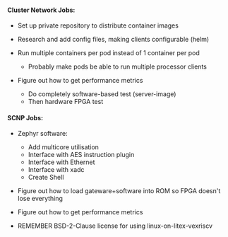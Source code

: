 #### Cluster Network Jobs:
- Set up private repository to distribute container images

- Research and add config files, making clients configurable (helm)

- Run multiple containers per pod instead of 1 container per pod
    - Probably make pods be able to run multiple processor clients

- Figure out how to get performance metrics
    - Do completely software-based test (server-image)
    - Then hardware FPGA test

#### SCNP Jobs:
- Zephyr software:
    - Add multicore utilisation
    - Interface with AES instruction plugin
    - Interface with Ethernet
    - Interface with xadc
    - Create Shell

- Figure out how to load gateware+software into ROM so FPGA doesn't lose everything

- Figure out how to get performance metrics

- REMEMBER BSD-2-Clause license for using linux-on-litex-vexriscv
